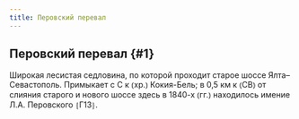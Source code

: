 ```yaml
---
title: Перовский перевал
---
```

## Перовский перевал {#1}

Широкая лесистая седловина, по которой проходит старое шоссе Ялта–Севастополь. Примыкает с С к ⦅хр.⦆ Кокия-Бель; в 0,5 км к ⦅СВ⦆ от слияния старого и нового шоссе здесь в 1840-х ⦅гг.⦆ находилось имение Л.А. Перовского ⦃Г13⦄.
